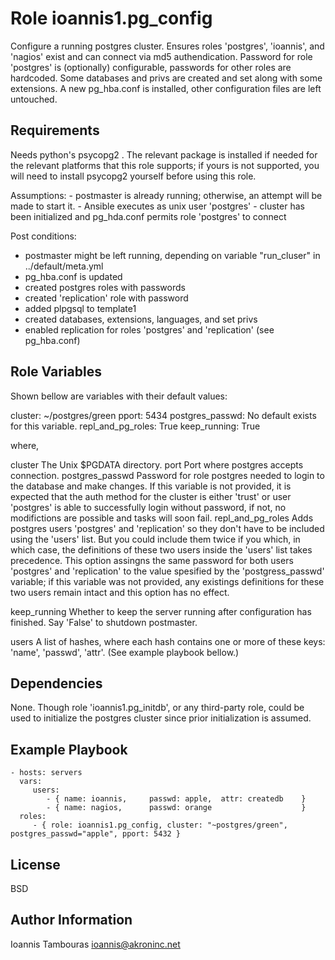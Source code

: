 Role ioannis1.pg_config
=========

Configure a running postgres cluster. Ensures roles 'postgres', 'ioannis', and 'nagios' exist and can connect via md5 authendication. Password for  role 'postgres' is (optionally) configurable, passwords for other roles are hardcoded. Some databases and privs are created and set along with some extensions.  A new pg_hba.conf is installed, other configuration files are left untouched. 


Requirements
------------
 Needs python's psycopg2 . The relevant package is installed if needed for the relevant platforms that this
role supports; if yours is not supported, you will need to install psycopg2 yourself before using this role.

 Assumptions:
    - postmaster is already running; otherwise, an attempt will be  made to start it.
    - Ansible executes as unix user 'postgres'
    - cluster has been initialized and pg_hda.conf permits role 'postgres' to connect

 Post conditions:
   - postmaster might be left running, depending on variable  "run_cluser" in ../default/meta.yml
   - pg_hba.conf is updated
   - created postgres roles with passwords
   - created 'replication' role with password
   - added plpgsql to template1
   - created  databases, extensions, languages, and set privs
   - enabled replication for roles 'postgres' and 'replication' (see pg_hba.conf)


Role Variables
--------------

Shown bellow are variables with their default values:

cluster:             ~/postgres/green
pport:               5434
postgres_passwd:     No default exists for this variable. 
repl_and_pg_roles:   True
keep_running:        True

where,

cluster             The Unix $PGDATA directory.
port                Port where postgres accepts connection.
postgres_passwd     Password for role postgres needed to login to the database and make changes. If this
                    variable is not provided, it is expected that the auth method for the cluster is either 'trust'
                    or user 'postgres' is able to successfully login without password, if not, no modifictions are 
                    possible and tasks will soon fail.
repl_and_pg_roles   Adds postgres users 'postgres' and 'replication' so they don't have to be included
                    using the 'users' list. But you could include them twice if you which, in which case,
                    the definitions of these two users inside the 'users' list takes precedence. This option
                    assingns the same password for both users 'postgres' and 'replication'  to the value
                    spesified by the  'postgress_passwd' variable; if this variable was not provided, any
                    existings definitions for these two users remain intact and this option has no effect.
                   
keep_running       Whether to keep the server running after configuration has finished. Say 'False' to shutdown
                   postmaster.

users              A list of hashes, where each hash contains one or more of these keys: 'name', 'passwd', 'attr'.
                   (See example playbook bellow.) 


Dependencies
------------

None. Though role 'ioannis1.pg_initdb', or any third-party role,  could be used to initialize the postgres cluster 
since prior initialization is assumed.

Example Playbook
----------------

    - hosts: servers
      vars:
         users:
            - { name: ioannis,     passwd: apple,  attr: createdb    }
            - { name: nagios,      passwd: orange                    }
      roles:
         - { role: ioannis1.pg_config, cluster: "~postgres/green", postgres_passwd="apple", pport: 5432 }



License
-------

BSD

Author Information
------------------
Ioannis Tambouras <ioannis@akroninc.net>


